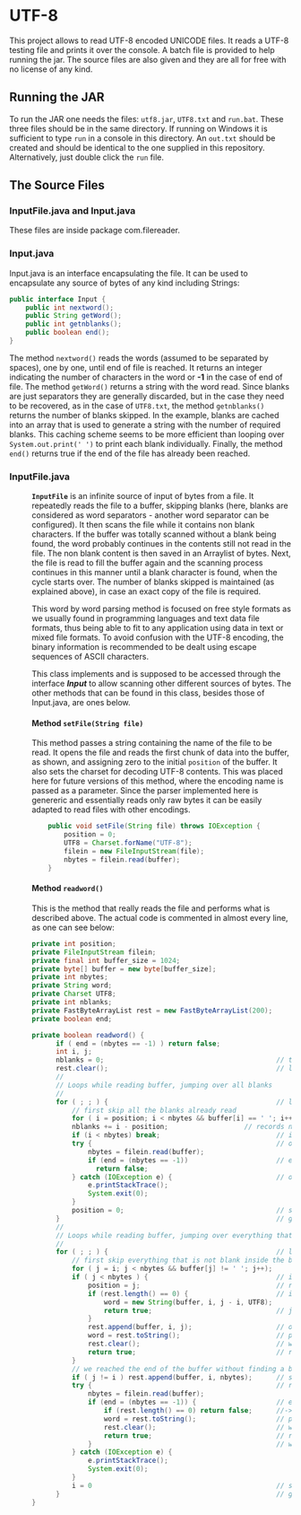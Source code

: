 # UTF-8
This project allows to read UTF-8 encoded UNICODE files. It reads a UTF-8 testing file and prints it over the console. A batch file is provided to help running the jar. The source files are also given and they are all for free with no license of any kind.

## Running the JAR

To run the JAR one needs the files: `utf8.jar`, `UTF8.txt` and `run.bat`. These three files should be in the same directory. If running on Windows it is sufficient to type `run` in a console in this directory. An `out.txt` should be created and should be identical to the one supplied in this repository. Alternatively, just double click the `run` file.

## The Source Files

### InputFile.java and Input.java

These files are inside package com.filereader. 

### Input.java

Input.java is an interface encapsulating the file. It can be used to encapsulate any source of bytes of any kind including Strings:

```java
public interface Input {
	public int nextword();
	public String getWord();
	public int getnblanks();
	public boolean end();
}
```

The method `nextword()` reads the words (assumed to be separated by spaces), one by one, until end of file is reached. It returns an integer indicating the number of characters in the word or **-1** in the case of end of file. The method `getWord()` returns a string with the word read. Since blanks are just separators they are generally discarded, but in the case they need to be recovered, as in the case of `UTF8.txt`, the method `getnblanks()` returns the number of blanks skipped. 
In the example, blanks are cached into an array that is used to generate a string with the number of required blanks. This caching scheme seems to be more efficient than looping over `System.out.print(' ')` to print each blank individually. Finally, the method `end()` returns true if the end of the file has already been reached.

### InputFile.java

<dd><b><code>InputFile</code></b> is an infinite source of input of bytes    
from a file. It repeatedly reads the file to a buffer, skipping blanks (here, 
blanks are considered as word separators - another word separator can be configured).       
It then scans the file while it contains non blank characters. If the buffer was 
totally scanned without a blank being found, the word probably continues in the 
contents still not read in the file. The non blank content is then saved in an 
Arraylist of bytes. Next, the file is read to fill the buffer again and the 
scanning process continues in this manner until a blank character is found, 
when the cycle starts over. The number of blanks skipped is maintained (as explained
above), in case an exact copy of the file is required.
  
This word by word parsing method is focused on free style formats as we usually found in programming 
languages and text data file formats, thus being able to fit to any application using data in text or mixed
file formats. To avoid confusion with the UTF-8 encoding, the binary information is recommended to 
be dealt using escape sequences of ASCII characters.

This class implements and is supposed to be accessed through the interface
<b><i>Input</i></b> to allow scanning other different sources of bytes. The other methods
that can be found in this class, besides those of Input.java, are ones below.

#### Method `setFile(String file)`

This method passes a string containing the name of the file to be read. It opens the file and reads
the first chunk of data into the buffer, as shown, and assigning zero to the initial `position` of the buffer.
It also sets the charset for decoding UTF-8 contents. This was placed here for future versions of this 
method, where the encoding name is passed as a parameter. Since the parser implemented here is genereric
and essentially reads only raw bytes it can be easily adapted to read files with other encodings. 

```java
	public void setFile(String file) throws IOException {
		position = 0;
		UTF8 = Charset.forName("UTF-8");
		filein = new FileInputStream(file);
		nbytes = filein.read(buffer);
	}
```

#### Method `readword()`

This is the method that really reads the file and performs what is described above. The actual 
code is commented in almost every line, as one can see below:

```java
private int position;
private FileInputStream filein;
private final int buffer_size = 1024;
private byte[] buffer = new byte[buffer_size];
private int nbytes;
private String word;
private Charset UTF8;
private int nblanks;
private FastByteArrayList rest = new FastByteArrayList(200);
private boolean end;

private boolean readword() {
      if ( end = (nbytes == -1) ) return false;
      int i, j;
      nblanks = 0;                                           // there were no blanks skipped yet
      rest.clear();                                          // list should be empty here
      //
      // Loops while reading buffer, jumping over all blanks
      //
      for ( ; ; ) {                                          // loops while it finds blanks
          // first skip all the blanks already read
          for ( i = position; i < nbytes && buffer[i] == ' '; i++ );
          nblanks += i - position;		             // records number of blanks skipped
          if (i < nbytes) break;                             // if still inside the buffer, get out
          try {                                              // otherwise read the buffer from file
              nbytes = filein.read(buffer);      
              if (end = (nbytes == -1))                      // end of file -> return false
                return false;      
          } catch (IOException e) {                          // on a exception, call exit
              e.printStackTrace();      
              System.exit(0);      
          }      
          position = 0;                                      // starts from beginning of buffer again
      }                                                      // go back and continue checking new buffer
      //
      // Loops while reading buffer, jumping over everything that is not blank
      //
      for ( ; ; ) {                                          // loops while it doesn't find a blank
          // first skip everything that is not blank inside the buffer
          for ( j = i; j < nbytes && buffer[j] != ' '; j++);
          if ( j < nbytes ) {                                // if still inside the buffer, get in
              position = j;                                  // record last position checked
              if (rest.length() == 0) {                      // if there was nothing from previous buffer
                  word = new String(buffer, i, j - i, UTF8);
                  return true;                               // just get the word and return true
              }    
              rest.append(buffer, i, j);                     // otherwise, append new content to
              word = rest.toString();                        // previous content and get entire word.
              rest.clear();                                  // wipes previous content out
              return true;                                   // return true because word was found
          }
          // we reached the end of the buffer without finding a blank
          if ( j != i ) rest.append(buffer, i, nbytes);      // saves previous contents
          try {	                                             // reads new content from file into buffer
              nbytes = filein.read(buffer);      
              if (end = (nbytes == -1)) {                    // end of file and no previous content
                  if (rest.length() == 0) return false;      //-> return false
                  word = rest.toString();                    // previous content is the entire word.
                  rest.clear();                              // wipes previous content out
                  return true;                               // return true because previous content
              }                                              // was the last word found
          } catch (IOException e) {
              e.printStackTrace();
              System.exit(0);
          }
          i = 0                                              // starts over from the start
      }                                                      // go back and continue checking new buffer
}
```

    
